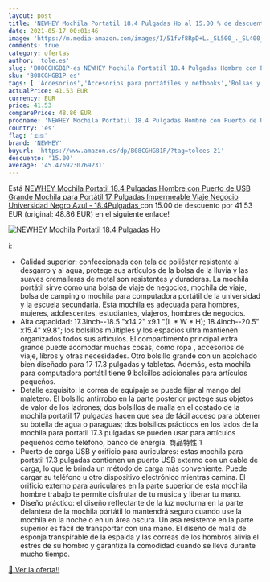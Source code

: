 ```yaml
---
layout: post
title: 'NEWHEY Mochila Portatil 18.4 Pulgadas Ho al 15.00 % de descuento'
date: 2021-05-17 00:01:46
image: 'https://m.media-amazon.com/images/I/51fvf8RpD+L._SL500_._SL400_.jpg'
comments: true
category: ofertas
author: 'tole.es'
slug: 'B08CGHGB1P-es NEWHEY Mochila Portatil 18.4 Pulgadas Hombre con Puerto de...'
sku: 'B08CGHGB1P-es'
tags: [ 'Accesorios','Accesorios para portátiles y netbooks','Bolsas y fundas para portátiles y netbooks','Informática','Mochilas para portátiles y netbooks','mochila','newhey', ]
actualPrice: 41.53 EUR
currency: EUR
price: 41.53
comparePrice: 48.86 EUR
prodname: 'NEWHEY Mochila Portatil 18.4 Pulgadas Hombre con Puerto de USB Grande Mochila para Portátil 17 Pulgadas Impermeable Viaje Negocio Universidad Negro  Azul - 18.4Pulgadas '
country: 'es'
flag: '🇪🇸'
brand: 'NEWHEY'
buyurl: 'https://www.amazon.es/dp/B08CGHGB1P/?tag=tolees-21'
descuento: '15.00'
average: '45.4769230769231'
---
```


Está [NEWHEY Mochila Portatil 18.4 Pulgadas Hombre con Puerto de USB Grande Mochila para Portátil 17 Pulgadas Impermeable Viaje Negocio Universidad Negro  Azul - 18.4Pulgadas ](https://www.amazon.es/dp/B08CGHGB1P/?tag=tolees-21) con 15.00 de descuento por 41.53 EUR (original: 48.86 EUR) en el siguiente enlace!

[![NEWHEY Mochila Portatil 18.4 Pulgadas Ho](https://m.media-amazon.com/images/I/51fvf8RpD+L._SL500_._SL400_.jpg)](https://www.amazon.es/dp/B08CGHGB1P/?tag=tolees-21)

ℹ️:

- Calidad superior: confeccionada con tela de poliéster resistente al desgarro y al agua, protege sus artículos de la bolsa de la lluvia y las suaves cremalleras de metal son resistentes y duraderas. La mochila portátil sirve como una bolsa de viaje de negocios, mochila de viaje, bolsa de camping o mochila para computadora portátil de la universidad y la escuela secundaria. Esta mochila es adecuada para hombres, mujeres, adolescentes, estudiantes, viajeros, hombres de negocios.
- Alta capacidad: 17.3inch--18.5 "x14.2" x9.1 "(L * W * H); 18.4inch--20.5" x15.4" x9.8"; los bolsillos múltiples y los espacios ultra mantienen organizados todos sus artículos. El compartimento principal extra grande puede acomodar muchas cosas, como ropa , accesorios de viaje, libros y otras necesidades. Otro bolsillo grande con un acolchado bien diseñado para 17 17.3 pulgadas y tabletas. Además, esta mochila para computadora portátil tiene 9 bolsillos adicionales para artículos pequeños.
- Detalle exquisito: la correa de equipaje se puede fijar al mango del maletero. El bolsillo antirrobo en la parte posterior protege sus objetos de valor de los ladrones; dos bolsillos de malla en el costado de la mochila portatil 17 pulgadas hacen que sea de fácil acceso para obtener su botella de agua o paraguas; dos bolsillos prácticos en los lados de la mochila para portatil 17.3 pulgadas se pueden usar para artículos pequeños como teléfono, banco de energía. 商品特性 1
- Puerto de carga USB y orificio para auriculares: estas mochila para portatil 17.3 pulgadas contienen un puerto USB externo con un cable de carga, lo que le brinda un método de carga más conveniente. Puede cargar su teléfono u otro dispositivo electrónico mientras camina. El orificio externo para auriculares en la parte superior de esta mochila hombre trabajo te permite disfrutar de tu música y liberar tu mano.
- Diseño práctico: el diseño reflectante de la luz nocturna en la parte delantera de la mochila portátil lo mantendrá seguro cuando use la mochila en la noche o en un área oscura. Un asa resistente en la parte superior es fácil de transportar con una mano. El diseño de malla de esponja transpirable de la espalda y las correas de los hombros alivia el estrés de su hombro y garantiza la comodidad cuando se lleva durante mucho tiempo.

[🛒 Ver la oferta!!](https://www.amazon.es/dp/B08CGHGB1P/?tag=tolees-21)
